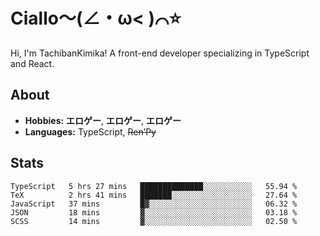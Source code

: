 # Ciallo～(∠・ω< )⌒⭐️

Hi, I'm TachibanKimika! A front-end developer specializing in TypeScript and React.

## About
- **Hobbies:** **エロゲー**, **エロゲー**, **エロゲー**
- **Languages:** TypeScript, ~~Ren’Py~~

## Stats
<!--START_SECTION:waka-->

```text
TypeScript   5 hrs 27 mins   ██████████████░░░░░░░░░░░   55.94 %
TeX          2 hrs 41 mins   ███████░░░░░░░░░░░░░░░░░░   27.64 %
JavaScript   37 mins         █▓░░░░░░░░░░░░░░░░░░░░░░░   06.32 %
JSON         18 mins         ▓░░░░░░░░░░░░░░░░░░░░░░░░   03.18 %
SCSS         14 mins         ▓░░░░░░░░░░░░░░░░░░░░░░░░   02.50 %
```

<!--END_SECTION:waka-->

<!-- ![Metrics](https://metrics.lecoq.io/TachibanaKimika?template=classic&base.activity=0&base.community=0&base.repositories=0&languages=1&isocalendar=1&isocalendar.duration=half-year&languages.limit=8&languages.sections=most-used&languages.colors=github&languages.threshold=0%25&languages.indepth=false&languages.recent.load=300&languages.recent.days=14&config.timezone=Asia%2FShanghai)
 -->
